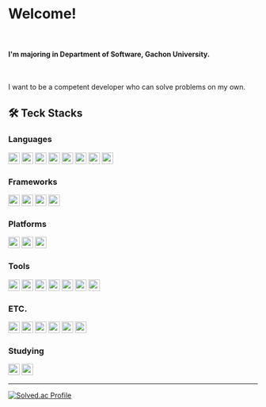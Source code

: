 # Welcome!
<br>

#### I'm majoring in Department of Software, Gachon University.

<br>
<p>I want to be a competent developer who can solve problems on my own. </p> 

## 🛠 Teck Stacks

<h3> Languages </h3>
<p>
<img src="https://img.shields.io/badge/C-A8B9CC?style=flat-square&logo=C&logoColor=FFFFFF" width=auto height=23px/>
<img src="https://img.shields.io/badge/Java-FF9900?style=flat-square&logo=JAVA&logoColor=FFFFFF" width=auto height=23px/>
<img src="https://img.shields.io/badge/PHP-777BB4?style=flat-square&logo=PHP&logoColor=FFFFFF" width=auto height=23px/>
<img src="https://img.shields.io/badge/Dart-0175C2?style=flat-square&logo=Dart&logoColor=FFFFFF" width=auto height=23px/>
<img src="https://img.shields.io/badge/MarkDown-000000?style=flat-square&logo=MarkDown&logoColor=FFFFFF" width=auto height=23px/>
<img src="https://img.shields.io/badge/Python-3776AB?style=flat-square&logo=Python&logoColor=FFFFFF" width=auto height=23px/>
<img src="https://img.shields.io/badge/Kotlin-7F52FF?style=flat-square&logo=Kotlin&logoColor=FFFFFF" width=auto height=23px/>
<img src="https://img.shields.io/badge/JavaScript-F7DF1E?style=flat-square&logo=JavaScript&logoColor=FFFFFF" width=auto height=23px/>
  </p>
<h3> Frameworks </h3>
<p>
<img src="https://img.shields.io/badge/Flutter-02569B?style=flat-square&logo=Flutter&logoColor=FFFFFF" width=auto height=23px/>
<img src="https://img.shields.io/badge/Spring-6DB33F?style=flat-square&logo=Spring&logoColor=FFFFFF" width=auto height=23px/>
<img src="https://img.shields.io/badge/SpringBoot-6DB33F?style=flat-square&logo=SpringBoot&logoColor=FFFFFF" width=auto height=23px/>
<img src="https://img.shields.io/badge/Django-092E20?style=flat-square&logo=Django&logoColor=FFFFFF" width=auto height=23px/>
</p>
<h3> Platforms </h3>
<p>
<img src="https://img.shields.io/badge/Android-3DDC84?style=flat-square&logo=Android&logoColor=FFFFFF" width=auto height=23px/>
<img src="https://img.shields.io/badge/Firebase-FFCA28?style=flat-square&logo=Firebase&logoColor=FFFFFF" width=auto height=23px/>
<img src="https://img.shields.io/badge/Arduino-00979D?style=flat-square&logo=Arduino&logoColor=FFFFFF" width=auto height=23px/>
</p>
<h3> Tools </h3>
<p>
<img src="https://img.shields.io/badge/Visual%20Studio%20Code-007ACC?style=flat-square&logo=Visual%20Studio%20Code&logoColor=FFFFFF" width=auto height=23px/>
<img src="https://img.shields.io/badge/Android%20Studio-3DDC84?style=flat-square&logo=Android%20Studio&logoColor=FFFFFF" width=auto height=23px/>
<img src="https://img.shields.io/badge/Pycharm-000000?style=flat-square&logo=Pycharm&logoColor=FFFFFF" width=auto height=23px/>
<img src="https://img.shields.io/badge/Eclipse-2C2255?style=flat-square&logo=Eclipse&logoColor=FFFFFF" width=auto height=23px/>
<img src="https://img.shields.io/badge/XCode-147EFB?style=flat-square&logo=XCode&logoColor=FFFFFF" width=auto height=23px/>
<img src="https://img.shields.io/badge/GitKraken-179287?style=flat-square&logo=GitKraken&logoColor=FFFFFF" width=auto height=23px/>
<img src="https://img.shields.io/badge/IntelliJIDEA-000000?style=flat-square&logo=IntelliJIDEA&logoColor=FFFFFF" width=auto height=23px/>


</p>
<h3> ETC. </h3>
<p>

<img src="https://img.shields.io/badge/MySQL-4479A1?style=flat-square&logo=MySQL&logoColor=FFFFFF" width=auto height=23px/>
<img src="https://img.shields.io/badge/SQLite-003B57?style=flat-square&logo=SQLite&logoColor=FFFFFF" width=auto height=23px/>
<img src="https://img.shields.io/badge/Git-F05032?style=flat-square&logo=Git&logoColor=FFFFFF" width=auto height=23px/>
<img src="https://img.shields.io/badge/Notion-000000?style=flat-square&logo=Notion&logoColor=FFFFFF" width=auto height=23px/>
<img src="https://img.shields.io/badge/Slack-4A154B?style=flat-square&logo=Slack&logoColor=FFFFFF" width=auto height=23px/>
<img src="https://img.shields.io/badge/Amazon EC2-FF9900?style=flat-square&logo=Amazon ec2&logoColor=FFFFFF" width=auto height=23px/>
  
</p>
<h3> Studying</h3>
<p>
<img src="https://img.shields.io/badge/Node.js-339933?style=flat-square&logo=Node.js&logoColor=FFFFFF" width=auto height=23px/>
<img src="https://img.shields.io/badge/Linux-FCC624?style=flat-square&logo=Linux&logoColor=FFFFFF" width=auto height=23px/>
</p>

---

[![Solved.ac Profile](http://mazassumnida.wtf/api/generate_badge?boj=ssg2864)](https://solved.ac/ssg2864)
<!--
**SeungGun/SeungGun** is a ✨ _special_ ✨ repository because its `README.md` (this file) appears on your GitHub profile.

Here are some ideas to get you started:

- 🔭 I’m currently working on ...
- 🌱 I’m currently learning ...
- 👯 I’m looking to collaborate on ...
- 🤔 I’m looking for help with ...
- 💬 Ask me about ...
- 📫 How to reach me: ...
- 😄 Pronouns: ...
- ⚡ Fun fact: ...
-->
